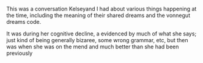 This was a conversation Kelseyand I had about various things happening at the time, including the meaning of their shared dreams and the vonnegut dreams code.

It was during her cognitive decline, a evidenced by much of what she says; just kind of being generally bizaree, some wrong grammar, etc, but then was when she was on the mend and much better than she had been previously
